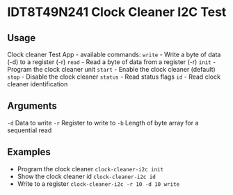 # IDT8T49N241 Clock Cleaner I2C Test

## Usage

Clock cleaner Test App - available commands:
`write` - Write a byte of data (-d) to a register (-r)
`read` - Read a byte of data from a register (-r)
`init` - Program the clock cleaner unit
`start` - Enable the clock cleaner (default)
`stop` - Disable the clock cleaner
`status` - Read status flags
`id` - Read clock cleaner identification

## Arguments

`-d` Data to write
`-r` Register to write to
`-b` Length of byte array for a sequential read

## Examples

- Program the clock cleaner
`clock-cleaner-i2c init`
- Show the clock cleaner id
`clock-cleaner-i2c id`
- Write to a register
`clock-cleaner-i2c -r 10 -d 10 write`
